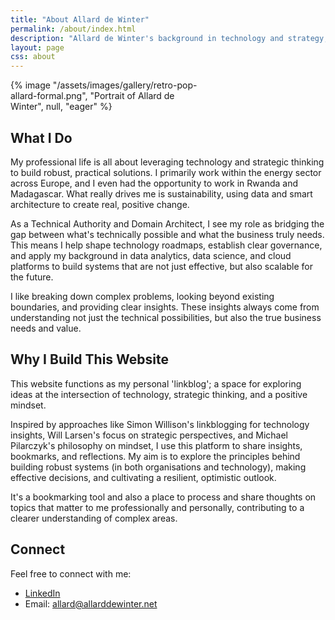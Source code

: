 ```yaml
---
title: "About Allard de Winter"
permalink: /about/index.html
description: "Allard de Winter's background in technology and strategy, and the purpose of this website."
layout: page
css: about
---
```


<style>
  .portrait-wrap {
    max-width: 300px;
  }
  
  @media (max-width: 768px) {
    .portrait-wrap {
      float: none;
      margin: 0 auto 1.5rem;
    }
  }
</style>

<div class="portrait-wrap">
  {% image "/assets/images/gallery/retro-pop-allard-formal.png", "Portrait of Allard de Winter", null, "eager" %}
</div>

## What I Do

My professional life is all about leveraging technology and strategic thinking to build robust, practical solutions. I primarily work within the energy sector across Europe, and I even had the opportunity to work in Rwanda and Madagascar. What really drives me is sustainability, using data and smart architecture to create real, positive change.

As a Technical Authority and Domain Architect, I see my role as bridging the gap between what's technically possible and what the business truly needs. This means I help shape technology roadmaps, establish clear governance, and apply my background in data analytics, data science, and cloud platforms to build systems that are not just effective, but also scalable for the future.

I like breaking down complex problems, looking beyond existing boundaries, and providing clear insights. These insights always come from understanding not just the technical possibilities, but also the true business needs and value. 

## Why I Build This Website

This website functions as my personal 'linkblog'; a space for exploring ideas at the intersection of technology, strategic thinking, and a positive mindset.

Inspired by approaches like Simon Willison's linkblogging for technology insights, Will Larsen's focus on strategic perspectives, and Michael Pilarczyk's philosophy on mindset, I use this platform to share insights, bookmarks, and reflections. My aim is to explore the principles behind building robust systems (in both organisations and technology), making effective decisions, and cultivating a resilient, optimistic outlook.

It's a bookmarking tool and also a place to process and share thoughts on topics that matter to me professionally and personally, contributing to a clearer understanding of complex areas.

## Connect

Feel free to connect with me:

*   [LinkedIn](https://www.linkedin.com/in/allarddewinter/)
*   Email: [allard@allarddewinter.net](mailto:allard@allarddewinter.net)